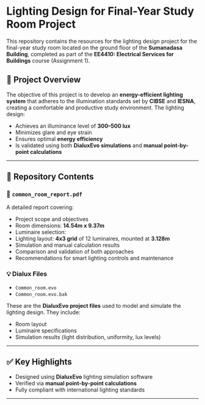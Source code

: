 # Lighting Design for Final-Year Study Room Project

This repository contains the resources for the lighting design project for the final-year study room located on the ground floor of the **Sumanadasa Building**, completed as part of the **EE4410: Electrical Services for Buildings** course (Assignment 1).

## 📌 Project Overview

The objective of this project is to develop an **energy-efficient lighting system** that adheres to the illumination standards set by **CIBSE** and **IESNA**, creating a comfortable and productive study environment. The lighting design:

- Achieves an illuminance level of **300–500 lux**
- Minimizes glare and eye strain
- Ensures optimal **energy efficiency**
- Is validated using both **DialuxEvo simulations** and **manual point-by-point calculations**

---

## 📁 Repository Contents

### 📄 `common_room_report.pdf`
A detailed report covering:

- Project scope and objectives  
- Room dimensions: **14.54m x 9.37m**
- Luminaire selection:  
- Lighting layout: **4x3 grid** of 12 luminaires, mounted at **3.128m**
- Simulation and manual calculation results
- Comparison and validation of both approaches
- Recommendations for smart lighting controls and maintenance

### 💡 Dialux Files
- `Common_room.evo`  
- `Common_room.evo.bak`  

These are the **DialuxEvo project files** used to model and simulate the lighting design. They include:

- Room layout
- Luminaire specifications
- Simulation results (light distribution, uniformity, lux levels)

---

## ✅ Key Highlights

- Designed using **DialuxEvo** lighting simulation software
- Verified via **manual point-by-point calculations**
- Fully compliant with international lighting standards

---


